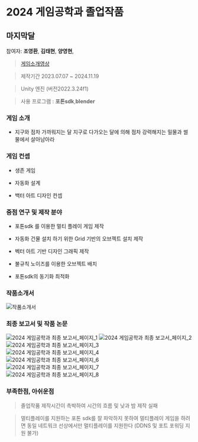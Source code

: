 # 2024 게임공학과 졸업작품

## 마지막달

참여자: **조영환**, **김태현**, **양영현**,
> [게임소개영상](https://youtu.be/a7ny510HvxE)

> 제작기간 2023.07.07 ~ 2024.11.19

> Unity 엔진 (버전2022.3.24f1)

> 사용 프로그램 : **포톤sdk**,**blender**

### 게임 소개

- 지구와 점차 가까워지는 달 지구로 다가오는 달에 의해 점차 강력해지는 밀물과 썰물에서 살아남아라

### 게임 컨셉

- 생존 게임
  
- 자동화 설계
  
- 백터 아트 디자인 컨셉

### 중점 연구 및  제작 분야

- 포톤sdk 를 이용한 멀티 플레이 게임 제작
  
- 자동화 건물 설치 하기 위한 Grid 기반의 오브젝트 설치 제작
  
- 벡터 아트 기반 디자인 그래픽 제작
  
- 불규칙 노이즈를 이용한 오브젝트 배치
  
- 포톤sdk의 동기화 최적화

### 작품소개서

![작품소개서](https://github.com/user-attachments/assets/81f71be7-0a07-49b4-b5cd-846e82d23d48)

### 최종 보고서 및 작품 논문

![2024 게임공학과 최종 보고서_페이지_1](https://github.com/user-attachments/assets/95288ede-7cad-44f4-9ca0-76936d9fb5a2)
![2024 게임공학과 최종 보고서_페이지_2](https://github.com/user-attachments/assets/684b12d9-4d5d-4798-83c5-a474cc7dc06a)
![2024 게임공학과 최종 보고서_페이지_3](https://github.com/user-attachments/assets/27466b5c-9548-40bb-a3fe-4e6bdc9a48ed)
![2024 게임공학과 최종 보고서_페이지_4](https://github.com/user-attachments/assets/4b24fa44-8026-49f1-bccd-ab15297c772c)
![2024 게임공학과 최종 보고서_페이지_6](https://github.com/user-attachments/assets/ce194193-77e6-48d3-a9bb-76643e72c04d)
![2024 게임공학과 최종 보고서_페이지_7](https://github.com/user-attachments/assets/e8bbcb15-1be3-43fa-a2b2-e07c79fc325d)
![2024 게임공학과 최종 보고서_페이지_8](https://github.com/user-attachments/assets/612d9784-4034-4a57-a5ea-74751a81df60)

### 부족한점, 아쉬운점

> 졸업작품 제작시간이 촉박하여 시간의 흐름 및 낮과 밤 제작 실패

> 멀티플레이를 지원하는 포톤 sdk를 잘 파악하지 못하여 멀티플레이 게임을 하려면 동일 네트워크 선상에서만 멀티플레이를 지원한다 (DDNS 및 포트 포워딩 지원 불가)
